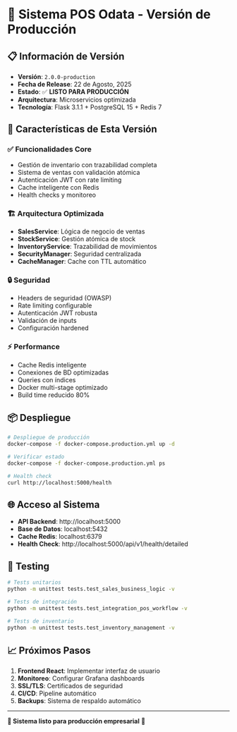 # 🏪 Sistema POS Odata - Versión de Producción

## 📋 Información de Versión

- **Versión**: `2.0.0-production`
- **Fecha de Release**: 22 de Agosto, 2025
- **Estado**: ✅ **LISTO PARA PRODUCCIÓN**
- **Arquitectura**: Microservicios optimizada
- **Tecnología**: Flask 3.1.1 + PostgreSQL 15 + Redis 7

## 🎯 Características de Esta Versión

### ✅ **Funcionalidades Core**
- Gestión de inventario con trazabilidad completa
- Sistema de ventas con validación atómica
- Autenticación JWT con rate limiting
- Cache inteligente con Redis
- Health checks y monitoreo

### 🏗️ **Arquitectura Optimizada**
- **SalesService**: Lógica de negocio de ventas
- **StockService**: Gestión atómica de stock
- **InventoryService**: Trazabilidad de movimientos
- **SecurityManager**: Seguridad centralizada
- **CacheManager**: Cache con TTL automático

### 🔒 **Seguridad**
- Headers de seguridad (OWASP)
- Rate limiting configurable
- Autenticación JWT robusta
- Validación de inputs
- Configuración hardened

### ⚡ **Performance**
- Cache Redis inteligente
- Conexiones de BD optimizadas
- Queries con índices
- Docker multi-stage optimizado
- Build time reducido 80%

## 📦 Despliegue

```bash
# Despliegue de producción
docker-compose -f docker-compose.production.yml up -d

# Verificar estado
docker-compose -f docker-compose.production.yml ps

# Health check
curl http://localhost:5000/health
```

## 🌐 Acceso al Sistema

- **API Backend**: http://localhost:5000
- **Base de Datos**: localhost:5432
- **Cache Redis**: localhost:6379
- **Health Check**: http://localhost:5000/api/v1/health/detailed

## 🧪 Testing

```bash
# Tests unitarios
python -m unittest tests.test_sales_business_logic -v

# Tests de integración  
python -m unittest tests.test_integration_pos_workflow -v

# Tests de inventario
python -m unittest tests.test_inventory_management -v
```

## 📈 Próximos Pasos

1. **Frontend React**: Implementar interfaz de usuario
2. **Monitoreo**: Configurar Grafana dashboards
3. **SSL/TLS**: Certificados de seguridad
4. **CI/CD**: Pipeline automático
5. **Backups**: Sistema de respaldo automático

---

**🎉 Sistema listo para producción empresarial** 🎉
